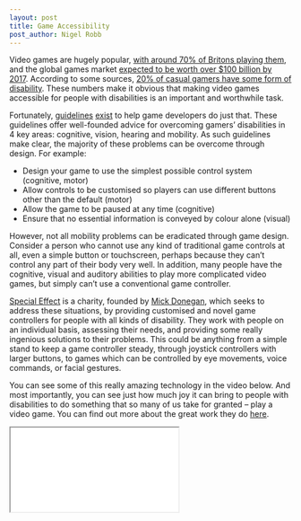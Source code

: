 ```yaml
---
layout: post
title: Game Accessibility
post_author: Nigel Robb
---
```

Video games are hugely popular, [with around 70% of Britons playing them](http://www.theguardian.com/technology/2014/sep/17/women-video-games-iab), and the global games market [expected to be worth over $100 billion by 2017]( http://www.polygon.com/2015/4/22/8471789/worldwide-video-games-market-value-2015). According to some sources, [20% of casual gamers have some form of disability]( http://gameaccessibilityguidelines.com/why-and-how). These numbers make it obvious that making video games accessible for people with disabilities is an important and worthwhile task.

Fortunately, [guidelines]( http://gameaccessibilityguidelines.com/) [exist]( http://www.includification.com/) to help game developers do just that. These guidelines offer well-founded advice for overcoming gamers’ disabilities in 4 key areas: cognitive, vision, hearing and mobility. As such guidelines make clear, the majority of these problems can be overcome through design. For example:

- Design your game to use the simplest possible control system (cognitive, motor)
- Allow controls to be customised so players can use different buttons other than the default (motor)
- Allow the game to be paused at any time (cognitive)
- Ensure that no essential information is conveyed by colour alone (visual)

However, not all mobility problems can be eradicated through game design. Consider a person who cannot use any kind of traditional game controls at all, even a simple button or touchscreen, perhaps because they can’t control any part of their body very well. In addition, many people have the cognitive, visual and auditory abilities to play more complicated video games, but simply can’t use a conventional game controller.

[Special Effect]( http://www.specialeffect.org.uk/) is a charity, founded by [Mick Donegan]( https://twitter.com/MickDonegan), which seeks to address these situations, by providing customised and novel game controllers for people with all kinds of disability. They work with people on an individual basis, assessing their needs, and providing some really ingenious solutions to their problems. This could be anything from a simple stand to keep a game controller steady, through joystick controllers with larger buttons, to games which can be controlled by eye movements, voice commands, or facial gestures.

You can see some of this really amazing technology in the video below. And most importantly, you can see just how much joy it can bring to people with disabilities to do something that so many of us take for granted – play a video game. You can find out more about the great work they do [here]( http://www.specialeffect.org.uk/).
<div class="container" style="max-width: 700px; height: auto;"
<!-- 4:3 aspect ratio -->
<div class="embed-responsive embed-responsive-4by3">
  <iframe class="embed-responsive-item" src="//www.youtube.com/embed/hKLNrCivOzw"></iframe>
</div>
</div>
